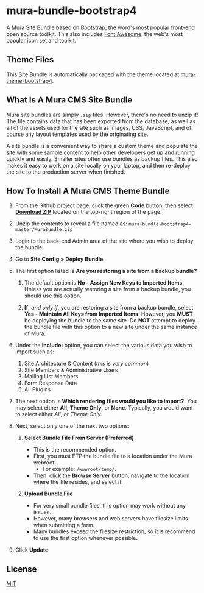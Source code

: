 # mura-bundle-bootstrap4

A [Mura](http://www.getmura.com) Site Bundle based on [Bootstrap](http://getbootstrap.com/), the word's most popular front-end open source toolkit. This also includes [Font Awesome](http://fontawesome.io/), the web's most popular icon set and toolkit.

## Theme Files

This Site Bundle is automatically packaged with the theme located at [mura-theme-bootstrap4](https://github.com/digitalminellc/mura-theme-bootstrap4).

## What Is A Mura CMS Site Bundle

Mura site bundles are simply `.zip` files. However, there's no need to unzip it! The file contains data that has been exported from the database, as well as all of the assets used for the site such as images, CSS, JavaScript, and of course any layout templates used by the originating site.

A site bundle is a convenient way to share a custom theme and populate the site with some sample content to help other developers get up and running quickly and easily. Smaller sites often use bundles as backup files. This also makes it easy to work on a site locally on your laptop, and then re-deploy the site to the production server when finished.

## How To Install A Mura CMS Theme Bundle

1. From the Github project page, click the green **Code** button, then select  [**Download ZIP**](https://github.com/digitalminellc/mura-bundle-bootstrap4/archive/master.zip) located on the top-right region of the page.

2. Unzip the contents to reveal a file named as: `mura-bundle-bootstrap4-master/MuraBundle.zip`

3. Login to the back-end Admin area of the site where you wish to deploy the bundle.

4. Go to **Site Config > Deploy Bundle**

5. The first option listed is **Are you restoring a site from a backup bundle?**

    1. The default option is **No - Assign New Keys to Imported Items**. Unless you are actually restoring a site from a backup bundle, you should use this option.

    2. **If**, *and only if*, you are restoring a site from a backup bundle, select **Yes - Maintain All Keys from Imported Items**. However, you **MUST** be deploying the bundle to the same site. Do **NOT** attempt to deploy the bundle file with this option to a new site under the same instance of Mura.

6. Under the **Include:** option, you can select the various data you wish to import such as:

    1. Site Architecture & Content (_this is very common_)
    2. Site Members & Administrative Users
    3. Mailing List Members
    4. Form Response Data
    5. All Plugins

7. The next option is **Which rendering files would you like to import?**. You may select either **All**, **Theme Only**, or **None**. Typically, you would want to select either *All*, or *Theme Only*.

8. Next, select only one of the next two options:

    1. **Select Bundle File From Server (Preferred)**
        * This is the recommended option.
        * First, you must FTP the bundle file to a location under the Mura webroot.
            * For example: ```/wwwroot/temp/```.
        * Then, click the **Browse Server** button, navigate to the location where the file resides, and select it.

    2. **Upload Bundle File**
        * For very small bundle files, this option may work without any issues.
        * However, many browsers and web servers have filesize limits when submitting a form.
        * Many bundles exceed the filesize restriction, so it is recommend to use the first option whenever possible.

9. Click **Update**

## License

[MIT](LICENSE.md)
